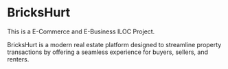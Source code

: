 # BricksHurt

This is a E-Commerce and E-Business ILOC Project.

BricksHurt is a modern real estate platform designed to streamline property transactions by offering a seamless experience for buyers, sellers, and renters.
